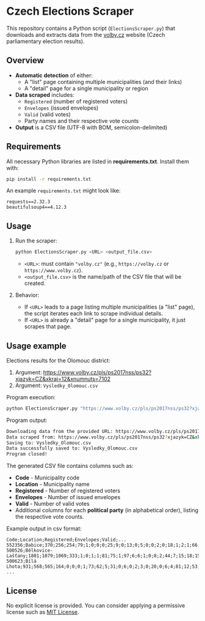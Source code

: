 # Czech Elections Scraper

This repository contains a Python script (`ElectionsScraper.py`) that downloads and extracts data from the [volby.cz](https://volby.cz) website (Czech parliamentary election results).

## Overview

- **Automatic detection** of either:
    - A "list" page containing multiple municipalities (and their links)
    - A "detail" page for a single municipality or region
- **Data scraped** includes:
    - `Registered` (number of registered voters)
    - `Envelopes` (issued envelopes)
    - `Valid` (valid votes)
    - Party names and their respective vote counts
- **Output** is a CSV file (UTF-8 with BOM, semicolon-delimited)

## Requirements

All necessary Python libraries are listed in **requirements.txt**. Install them with:

```bash
pip install -r requirements.txt
```

An example `requirements.txt` might look like:

```
requests==2.32.3
beautifulsoup4==4.12.3
```

## Usage

1. Run the scraper:

   ```bash
   python ElectionsScraper.py <URL> <output_file.csv>
   ```

    - `<URL>`: must contain `"volby.cz"` (e.g., `https://volby.cz` or `https://www.volby.cz`).
    - `<output_file.csv>` is the name/path of the CSV file that will be created.

2. Behavior:
    - If `<URL>` leads to a page listing multiple municipalities (a "list" page), the script iterates each link to scrape individual details.
    - If `<URL>` is already a "detail" page for a single municipality, it just scrapes that page.

## Usage example

Elections results for the Olomouc district:

   1. Argument:  https://www.volby.cz/pls/ps2017nss/ps32?xjazyk=CZ&xkraj=12&xnumnuts=7102
   2. Argument: `Vysledky_Olomouc.csv`

Program execution:

```bash
python ElectionsScraper.py "https://www.volby.cz/pls/ps2017nss/ps32?xjazyk=CZ&xkraj=12&xnumnuts=7102" Vysledky_Olomouc.csv
```

Program output:

```bash
Downloading data from the provided URL: https://www.volby.cz/pls/ps2017nss/ps32?xjazyk=CZ&xkraj=12&xnumnuts=7102
Data scraped from: https://www.volby.cz/pls/ps2017nss/ps32?xjazyk=CZ&xkraj=12&xnumnuts=7102
Saving to: Vysledky_Olomouc.csv
Data successfully saved to: Vysledky_Olomouc.csv
Program closed!
```

The generated CSV file contains columns such as:

- **Code** - Municipality code
- **Location** - Municipality name
- **Registered** - Number of registered voters
- **Envelopes** - Number of issued envelopes
- **Valid** - Number of valid votes
- Additional columns for each **political party** (in alphabetical order), listing the respective vote counts.

Example output in csv format:

```
Code;Location;Registered;Envelopes;Valid;...
552356;Babice;370;256;254;79;1;0;0;0;25;9;0;13;0;5;0;0;2;0;18;1;2;1;66;5;17;10;0;0
500526;Bělkovice-Lašťany;1801;1079;1069;333;1;0;1;1;81;75;1;97;6;6;1;0;8;2;44;7;15;18;153;32;104;83;0;0
500623;Bílá Lhota;931;568;565;164;0;0;0;1;73;62;5;31;0;6;0;2;3;0;20;0;6;4;81;12;53;42;0;0
...
```

## License

No explicit license is provided. You can consider applying a permissive license such as [MIT License](https://opensource.org/licenses/MIT).
